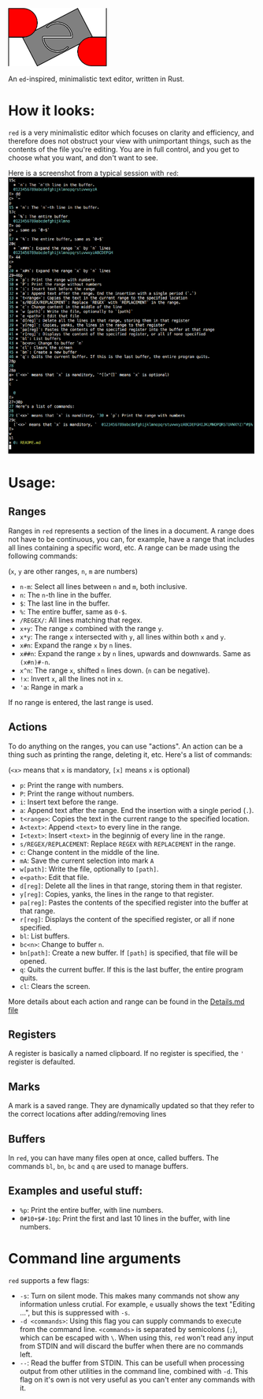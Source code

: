 <img src="https://github.com/loovjo/red/blob/master/logo.png" width=200px/>

An `ed`-inspired, minimalistic text editor, written in Rust.

# How it looks:

`red` is a very minimalistic editor which focuses on clarity and efficiency, and therefore does not obstruct your view 
with unimportant things, such as the contents of the file you're editing. You are in full control, and you get to choose what
you want, and don't want to see.

Here is a screenshot from a typical session with `red`:
<img src="https://github.com/loovjo/red/blob/master/Screenshot.png" width=500px/>

# Usage:

## Ranges
Ranges in `red` represents a section of the lines in a document.
A range does not have to be continuous, you can, for example, have a range
that includes all lines containing a specific word, etc.
A range can be made using the following commands:

(`x`, `y` are other ranges, `n`, `m` are numbers)

* `n-m`: Select all lines between `n` and `m`, both inclusive.
* `n`: The `n`-th line in the buffer.
* `$`: The last line in the buffer.
* `%`: The entire buffer, same as `0-$`.
* `/REGEX/`: All lines matching that regex.
* `x+y`: The range `x` combined with the range `y`.
* `x*y`: The range `x` intersected with `y`, all lines within both `x` and `y`.
* `x#n`: Expand the range `x` by `n` lines.
* `x##n`: Expand the range `x` by `n` lines, upwards and downwards. Same as `(x#n)#-n`.
* `x^n`: The range `x`, shifted `n` lines down. (`n` can be negative).
* `!x`: Invert `x`, all the lines not in `x`.
* `'a`: Range in mark `a`

If no range is entered, the last range is used.

## Actions
To do anything on the ranges, you can use "actions". An action can be a thing such as printing the range, deleting it, etc.
Here's a list of commands:

(`<x>` means that `x` is mandatory, `[x]` means `x` is optional)
* `p`: Print the range with numbers.
* `P`: Print the range without numbers.
* `i`: Insert text before the range.
* `a`: Append text after the range. End the insertion with a single period (`.`).
* `t<range>`: Copies the text in the current range to the specified location.
* `A<text>`: Append `<text>` to every line in the range.
* `I<text>`: Insert `<text>` in the beginnig of every line in the range.
* `s/REGEX/REPLACEMENT`: Replace `REGEX` with `REPLACEMENT` in the range.
* `c`: Change content in the middle of the line.
* `mA`: Save the current selection into mark `A`
* `w[path]`: Write the file, optionally to `[path]`.
* `e<path>`: Edit that file.
* `d[reg]`: Delete all the lines in that range, storing them in that register.
* `y[reg]`: Copies, yanks, the lines in the range to that register.
* `pa[reg]`: Pastes the contents of the specified register into the buffer at that range.
* `r[reg]`: Displays the content of the specified register, or all if none specified.
* `bl`: List buffers.
* `bc<n>`: Change to buffer `n`.
* `bn[path]`: Create a new buffer. If `[path]` is specified, that file will be opened.
* `q`: Quits the current buffer. If this is the last buffer, the entire program quits.
* `cl`: Clears the screen.

More details about each action and range can be found in the [Details.md file](details.md)

## Registers
A register is basically a named clipboard. If no register is specified, the `'` register is defaulted.

## Marks
A mark is a saved range. They are dynamically updated so that they refer to the correct locations after adding/removing lines

## Buffers
In `red`, you can have many files open at once, called buffers. The commands `bl`, `bn`, `bc` and `q` are used to manage buffers.

## Examples and useful stuff:
* `%p`: Print the entire buffer, with line numbers.
* `0#10+$#-10p`: Print the first and last 10 lines in the buffer, with line numbers.


# Command line arguments

`red` supports a few flags:

* `-s`: Turn on silent mode. This makes many commands not show any information unless crutial. For example, `e` usually shows the text "Editing ...", but this is suppressed with `-s`.
* `-d <commands>`: Using this flag you can supply commands to execute from the command line. `<commands>` is separated by semicolons (`;`), which can be escaped with `\`.
When using this, `red` won't read any input from STDIN and will discard the buffer when there are no commands left.
* `--`: Read the buffer from STDIN. This can be usefull when processing output from other utilities in the command line, combined with `-d`. This flag on it's own is not very useful as you
can't enter any commands with it.